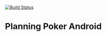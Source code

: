 [![Build Status](https://app.bitrise.io/app/229fcae7d4881d7f/status.svg?token=HgX6TOjsXuqKasEb-OZ50w&branch=master)](https://app.bitrise.io/app/229fcae7d4881d7f)

Planning Poker Android
======================
